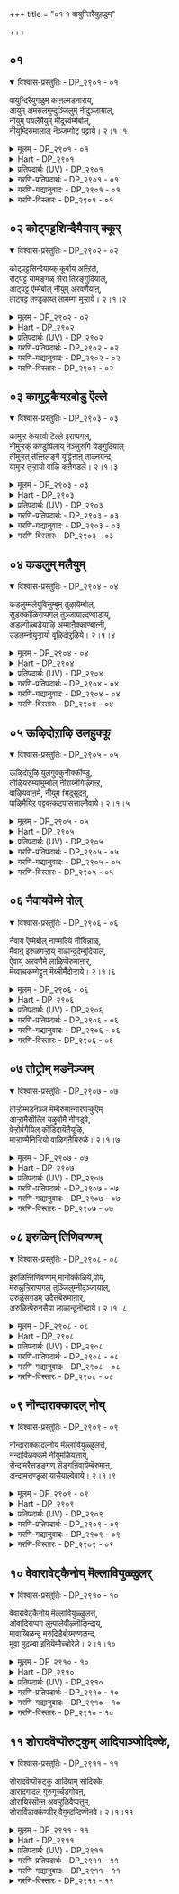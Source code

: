 +++
title = "०१ १ वायुन्तिरैयुहळुम्"

+++
## ०१

<details open><summary>विश्वास-प्रस्तुतिः - DP_२९०१ - ०१</summary>

वायुन्दिरैयुगळुम् काऩल्मडनाराय्,  
आयुम् अमरुलगुम्दुञ्जिलुम् नीदुञ्जायाल्,  
नोयुम् पयलैमैयुम् मीदूरवॆम्मेबोल्,  
नीयुम्दिरुमालाल् नॆञ्जम्गोट् पट्टाये। २।१।१
</details>

<details><summary>मूलम् - DP_२९०१ - ०१</summary>

वायुन्दिरैयुगळुम् काऩल्मडनाराय्,  
आयुम् अमरुलगुम्दुञ्जिलुम् नीदुञ्जायाल्,  
नोयुम् पयलैमैयुम् मीदूरवॆम्मेबोल्,  
नीयुम्दिरुमालाल् नॆञ्जम्गोट् पट्टाये। २।१।१
</details>

<details><summary>Hart - DP_२९०१</summary>

She says, “O beautiful nārai bird living on the sea-shore  
where abundant waves dash on the banks of the ocean,  
even if my mother and all the gods in the sky sleep you do not sleep:  
Does your heart suffer like me with love sickness  
and your body become pale?  
Does Thirumāl give this suffering to you as he does to me?”
</details>

<details><summary>प्रतिपदार्थः (UV) - DP_२९०१</summary>

**वायुम् तिरै** = मेऩ् मेलुम् अलैगळ्; **उगळुम्** = तावुमिडमाऩ; **काऩल्** = कडऱ्करै सोलैयिलुळ्ळ; **मड नाराय्!** = इळम् नारैये!; **आयुम् अमर् उलगुम्** = ऎऩ् तायुम् तेवलोकमुम्; **तुञ्जिलुम्** = उऱङ्गिऩालुम्; **नी तुञ्जायाल्** = नी उऱङ्गविल्लै; **नोयुम् पयलैमैयुम्** = मऩवरुत्तमुम् पसलै निऱमुम्; **मीदु ऊर** = शरीरमॆङ्गुम् परवुम्बडि; **ऎम्मेबोल्** = ऎऩ्ऩैप्पोल्; **नीयुम् तिरुमालाल्** = नीयुम् ऎम्बॆरुमाऩाले; **नॆञ्जम्** = नॆञ्जु; **कोट् पट्टाये** = पऱित्तुक् कॊळ्ळप् पट्टायो
</details>

<details><summary>गरणि-प्रतिपदार्थः - DP_२९०१ - ०१</summary>

वायुम् = ऎडॆबिडदॆ बरुत्तिरुव, तिरै, = अलॆगळन्नु, उहळुम् = हाय्दु \(हारि\) दाटुव, कानल् = काडिन \(तोपिन\), मडम् = यौवनद कॊक्करॆये, आयुम् = आगियू सह, अमर् = आशॆ तुम्बिरुव, उलहुम् = लोकवॆल्लवू, तुञ्जिलुम् = निद्रिसिदरू सह, नी = नीनु, तुञ्जाय् आल् = निद्रिसॆयाद्दरिन्द, नोयुम् = सङ्कटवन्नू, पयलै मैयुम् = हळदिय देहवन्नू, मीदूर = हॊत्तिरुव, ऎम्मे पोल् = नम्म हागॆ, नीयुम् = नीनू सह, तिरुमालाल् = लक्ष्मीनाथनिन्द, नॆञ्जम् = मनस्सन्नु, कोट्पट्टाये = सूरॆगॊळ्ळल्पट्टिरुवॆया? \(कॊळ्ळल्पट्टिरुवॆया?\)
</details>

<details><summary>गरणि-गद्यानुवादः - DP_२९०१ - ०१</summary>

ऎडॆबिडदॆ बरुत्तिरुव अलॆगळन्नु हाय्दु दाटुव काडिनयौवनद कॊक्करॆये आगियू सह, आशॆतुम्बिरुव लोकवॆल्लवू निद्रिसिदरू सह नीनु निद्रिसॆयाद्दरिन्द, सङ्कटवन्नू हळदिय \(कृशवाद\) देहवन्नू हॊत्तिरुव नम्म हागॆ नीनू सह लक्ष्मीनाथनिन्द निन्न मनस्सन्नु सूरॆगॊळ्ळल्पट्टिरुवॆया? लोकदल्लि कण्डुबरुव सामान्यविषयवॊन्दन्नु तॆगॆदुकॊण्डु, आळ्वाररु ई पाशुरदल्लि भगवद्विषयक्कॆ सम्बन्धिसिदन्तॆ, स्वारस्यवागि हॊन्दिसि हेळुत्तिद्दारॆ. 
</details>

<details><summary>गरणि-विस्तारः - DP_२९०१ - ०१</summary>

लोकदल्लि इतर ऎल्ला पक्षिगळ हागॆ कॊक्करॆ अल्ल. इतर पक्षिगळु हगलॆल्ला हाराडि, आहारवन्नु हुडुकि तिन्दु, चटुवटिकॆयिन्दिद्दु, सञ्जॆयागुत्तलू गूडु सेरि, रात्रियन्नु निद्दॆयल्लि कळॆयुत्तवॆयष्टॆ. कॊक्करॆगॆ हगलू रात्रियू ऒन्दे बगॆ. निद्दॆगॆट्टु मीनु हिडियुवुदरल्लिये अदु काल कळॆयुत्तदॆ. 

हागॆये, लोकदल्लि ऎल्ल जनरू सामान्यवागि प्रापञ्चिकरु. अवरिगॆ हगलु हॊट्टॆ हॊरॆयुवुदक्कॆ, रात्रि निद्दॆगॆ मीसलु. अवरु भगवच्चिन्तनॆय गॊडवॆयन्नु सामान्यवागि हच्चिकॊळ्ळुवुदे इल्ल. आदरॆ, कॆलवरु मात्रवे भगवच्चिन्तनॆयन्नु मुख्यमाडिकॊण्डु, मिक्क प्रापञ्चिक व्यवहारगळन्नु कडमॆमाडिकॊळ्ळूत्तारॆ. अवरिगॆ, ऎल्लरू निद्रिसुव समयवे बहळ ऒळ्ळॆय समय. आद्दरिन्द, नडुरात्रियल्लू अवरु निद्दॆगॆट्टु भगवच्चिन्तनॆयल्लिये कालकळॆयुत्तारॆ. ई बगॆय जनरन्नु आळ्वाररु ’विरहि’गॆ होलिसिद्दारॆ. विरहिगॆ तन्नप्रियतमनन्नु कूडिकॊण्डिरबेकॆन्दे आशॆ. अदक्कागि, अवळु, कृशिसि, निद्दॆगॆट्टु सङ्कटपडुत्ताळॆ. ई पाशुरदल्लि ’विरहि’यॆन्दरॆ आळ्वाररु. ’प्रियतम’नॆन्दरॆ लक्ष्मीपतियाद श्रीमन्नारायणने. 

आळ्वाररु हेळुत्तारॆ- कॊक्करॆये, नीनु ऎडॆबिडदॆ बरुत्तिरुव अलॆगळन्नु दाटुत्ता, मीनन्नु हिडियुत्ता, जीविसुव पक्षि. इतर पक्षिगळन्तॆ नीनू रात्रियल्लि निद्रिसबेडवे? नीनू निद्दॆगॆडॆवॆयेकॆ? नानु विरहि. नन्न मनस्सन्नु सर्वेश्वरनाद लक्ष्मीपतियु सूरॆगॊण्डिद्दानॆ. अवनॊडनॆ कूडिकॊळ्ळबेकॆम्ब हम्बलदिन्द, सङ्कटपडुत्तिद्देनॆ. ननगॆ निद्दॆ हत्तुवुदिल्ल. नन्नमैबण्ण होयितु. कृशवागिद्देनॆ, कण्डॆया, कॊक्करॆये, नीनू निद्रिसदॆ इरुवुदरिन्द, निन्न मनस्सन्नू आ लक्ष्मीनाथनु सूरॆगॊण्डनो हेगॆ? जोकॆ, नन्नन्तॆ नीनू बडवादीयॆ\! भगवन्तनन्नु कुरितु हुच्चे निनगू हत्तीतु\!
</details>

## ०२ कोट्पट्टशिन्दैयैयाय् क्कूर्

<details open><summary>विश्वास-प्रस्तुतिः - DP_२९०२ - ०२</summary>

कोट्पट्टसिन्दैयाय्क् कूर्वाय अऩ्ऱिले,  
सेट्पट्ट यामङ्गळ् सेरा तिरङ्गुदियाल्,  
आट्पट्ट ऎम्मेबोल् नीयुम् अरवणैयाऩ्,  
ताट्पट्ट तण्डुऴाय्त् तामम्गा मुऱ्ऱाये। २।१।२
</details>

<details><summary>मूलम् - DP_२९०२ - ०२</summary>

कोट्पट्टसिन्दैयाय्क् कूर्वाय अऩ्ऱिले,  
सेट्पट्ट यामङ्गळ् सेरा तिरङ्गुदियाल्,  
आट्पट्ट ऎम्मेबोल् नीयुम् अरवणैयाऩ्,  
ताट्पट्ट तण्डुऴाय्त् तामम्गा मुऱ्ऱाये। २।१।२
</details>

<details><summary>Hart - DP_२९०२</summary>

She says, “O sharp-beaked andril bird,  
do you plunge into deep thought like me?  
Do you not sleep many nights just like me?  
Did you fall in love with the one who rests on the snake bed?  
Do you also love the long cool thulasi garland  
that he wears on his chest and that touches his feet?”
</details>

<details><summary>प्रतिपदार्थः (UV) - DP_२९०२</summary>

**कोट् पट्ट** = अबगरिक्कप्पट्ट; **सिन्दैयैयाय्** = मऩदैयुडैय; **कूर्वाय्** = कूर्मैयाऩ अलगैयुडैय; **अऩ्ऱिले!** = अऩ्ऱिल् पऱवैये!; **सेण् पट्ट** = नीण्ड; **यामङ्गळ् सेरादु** = नळ्ळिरविलुम् पडुक्कैयिल् सेरादु; **इरङ्गुदियाल्** = वरुन्दुगिऩ्ऱाय् आदलाल्; **आळ् पट्ट** = अडिमैप्पट्ट; **ऎम्मेबोल् नीयुम्** = ऎऩ्ऩैप्पोलवे नीयुम्; **अरवु अणैयाऩ्** = आदिशेष सयऩत्तैयुडैय; **ताळ् पट्ट** = पॆरुमाऩिऩ् तिरुवडिगळिले इरुक्कुम्; **तण् तुऴाय्** = कुळिर्न्द तुळसि मालैयै; **तामम् कामुऱ्ऱाये** = विरुम्बिऩायो?
</details>

<details><summary>गरणि-प्रतिपदार्थः - DP_२९०२ - ०२</summary>

कोट्पट्ट = गोळुतगलिरुव, शिन्दैयै आय् = चिन्तनॆये आगिरुव, कूर् वाय् = दीनवागि कूगुत्तिरुव, अन्ऱिले = क्रौञ्चपक्षिये, चेट्पट्ट = दीर्घवागिरुव, यामङ्गळ् = जावगळन्नु, शेरादु = \(हासुगॆयन्नु\) सेरदॆये, इरङ्गुदि आल् = दुःखिसुत्तिरुवॆयाद्दरिन्द, आट्पट्ट = सेवॆ माडुत्तिरुव, ऎम्मेपोल् =नम्म हागॆये, नीयुम् = शेषशायिय, ताळ् पट्ट = तिरुवडिगळन्नु सेरिद \(सम्बन्धिसिद\), तण् तुऴाय् = तम्पाद तुलसिय, तामम् = हारवन्नु, कामम् उट्राये = आशिसिरुवॆया? 
</details>

<details><summary>गरणि-गद्यानुवादः - DP_२९०२ - ०२</summary>

गोळुतगलिरुव चिन्तनॆये आगिरुव दीनवागि कूगुत्तिरुव क्रौञ्चपक्षिये, दीर्घवाद यामगळन्नु हासुगॆ सेरदॆये दुःखिसुत्तिरुवॆयाद्दरिन्द, सेवॆयल्लि तॊडगिरुव नम्म हागॆये नीनू सह शेषशायिय तिरुवडिगळ सम्बन्धवन्नु पडॆदिरुव तम्पाद तुलसिय हारवन्नु आशिसिरुवॆया? 
</details>

<details><summary>गरणि-विस्तारः - DP_२९०२ - ०२</summary>

रात्रिय काल निद्दॆगागि ऎम्ब नियमवन्नु मनुष्यरन्तॆ पक्षिगळू पालिसबेडवे? रात्रियॆल्ल निद्दॆगॆट्टु कळॆयुवुदु दुःखिगळ मत्तु विरहिगळ \(अवरू दुःखिगळे\) पालिगॆ बन्दद्दु. 

हिन्दिन पाशुरदल्लि कॊक्करॆय निदर्शन बन्तु. अदु हॊट्टॆपाडिगागि, अदरल्लि अत्याशॆयिन्द तृप्तियिल्लदन्तॆ, हगलू रात्रि ऎन्नदन्तॆ, मीनु हिडियुवुदरल्लिये आसक्तिगॊण्डित्तु. आद्दरिन्द अदक्कॆ निद्दॆयिल्लदॆ होयितु. ई पाशुरदल्लादरो, क्रौञ्चपक्षिय निदर्शनवन्नु तॆगॆदुकॊळ्ळलागिदॆ. इदक्कॆ अगलिकॆ. तन्न प्रियतमनिन्द अगलिरलारदॆ, इदु रात्रियॆल्ल निद्दॆगॆट्टु अवनिगागि दुःखिसुत्ता, दीनस्वरदिन्द गोळिडुत्तिदॆ. हागॆये विरहियू सह. तन्न प्रियतमन अगलिकॆयिन्द हगलिगिन्तलू हॆच्चागि रात्रिकालगळल्लि अवळु हेळतीरदष्टु सङ्कटपडुत्तिरुवुदरिन्द, अवळिगॆ रात्रियॆल्लवू निद्दॆ हत्तुवुदिल्ल. इदॆल्ल प्रापञ्चिकस्थिति – व्यवहार. 

इन्नु, भगवन्तनन्ने तन्न ’नायक’नन्नागि माडिकॊण्डु, अवनॊडनॆ कूडिकॊळ्ळलिल्ल, इन्नॆष्टु काल ई अगलिकॆ, ऎन्दु परिपरियागि परितपिसुत्तिरुव ’नायकि’य भाववन्नु हॊत्तु अनुकरिसुव भक्तन विषयवन्नु तॆगॆदुकॊळ्ळोण. ई ’नायकि’यू सह विरहिये\! आदरॆ, अदु आध्यात्मिक रीतियल्लि\! अवळिगू रात्रिगळु निद्दॆ हत्तुवुदिल्ल. रात्रिय ऒन्दॊन्दु जाववू ऒन्दु युगदन्तॆ दीर्घवागि कण्डु बरुत्तदॆ. तन्न प्रियतमन सङ्ग तनगॆ हेगादरू, याव रीतियल्लादरू, लभिसिदरॆ, आग अवळ मनस्सिगॆ नॆम्मदि सिक्कुत्तदॆ. अदक्कागिये अवळ परिताप\! ई बगॆय विरहिगू प्रापञ्चिकविरहिगू ऎष्टु व्यत्यास\! 

आळ्वाररु हेळुत्तारॆ- क्रौञ्चपक्षिये, निन्न सङ्कटक्कॆ कारणवेनु? निन्न कूगु बहळ दीनवागिदॆ. निन्न दुःख निन्न मनस्सिगॆ अण्टिरुव हागॆ काणुत्तदॆयल्ल. इतर पक्षिगळ हागॆ रात्रियल्लि बेग हासुगॆयन्नु सेरदन्तॆ, निनगॆ रात्रिय ऒन्दॊन्दु जाववू बहळ दीर्घवागि तोरुत्तिदॆयल्लवे? आद्दरिन्दले हीगॆ गोळिडुत्तिरुवॆ\! निन्न दुःखक्कॆ कारणवेनु? नन्न हागॆ नीनू सह सर्वेश्वरनाद भगवन्त्नल्लि प्रेमिये? भगवन्तन तिरुवडिगळन्नु अलङ्करिसिरुव दिव्यवाद तुलसिय हारवन्नु पडॆदुकॊळ्ळबेकॆन्दु निनगू आशॆयागिदॆये?
</details>

## ०३ कामुट्रकैयऱवोडु ऎल्ले

<details open><summary>विश्वास-प्रस्तुतिः - DP_२९०३ - ०३</summary>

कामुऱ्ऱ कैयऱवो टॆल्ले इराप्पगल्,  
नीमुऱ्ऱक् कण्डुयिलाय् नॆञ्जुरुगि येङ्गुदियाल्  
तीमुऱ्ऱत् तॆऩ्ऩिलङ्गै यूट्टिऩाऩ् ताळ्नयन्द,  
यामुऱ्ऱ तुऱ्ऱायो वाऴि कऩैगडले। २।१।३
</details>

<details><summary>मूलम् - DP_२९०३ - ०३</summary>

कामुऱ्ऱ कैयऱवो टॆल्ले इराप्पगल्,  
नीमुऱ्ऱक् कण्डुयिलाय् नॆञ्जुरुगि येङ्गुदियाल्  
तीमुऱ्ऱत् तॆऩ्ऩिलङ्गै यूट्टिऩाऩ् ताळ्नयन्द,  
यामुऱ्ऱ तुऱ्ऱायो वाऴि कऩैगडले। २।१।३
</details>

<details><summary>Hart - DP_२९०३</summary>

She says, “O roaring ocean,  
you do not sleep all night and day,  
melting in your heart and pining with love for him:  
Do you have the pain that I have  
because I long to worship the feet of him  
who burned Lanka in the south?”
</details>

<details><summary>प्रतिपदार्थः (UV) - DP_२९०३</summary>

**ऎल्ले कऩै कडले** = ऒलिक्किऩ्ऱ कडले; **कामुऱ्ऱ** = नी विरुम्बिय पॊरुळ्; **कैयऱवोडु** = किडैक्काद कारणत्ताल्; **इराप्पगल्** = इरवुम् पगलुम्; **नी मुऱ्ऱक् कण् तुयिलाय्** = ऒरुबोदुम् नी तूङ्गविल्लै; **नॆञ्जु उरुगि** = अदोडु मऩम् उरुगि; **एङ्गुदियाल्** = एङ्गुगिऱाय्; **तॆऩ् इलङ्गै** = तॆऩ् इलङ्गै मुऴुवदैयुम्; **ती मुऱ्ऱ** = नॆरुप्पुक्कु; **ऊट्टिऩाऩ्** = इऱैयाक्किऩ पॆरुमाऩिऩ्; **ताळ् नयन्द** = तिरुवडिगळै विरुम्बिय; **याम् उऱ्ऱदु** = नाऩ् अडैन्द तुऩ्बत्तै; **उऱ्ऱायो?** = नीयुम् अडैन्दायो?; **वाऴि!** = नी मऩत्तुऩ्बम् नीङ्गि वाऴ्वायाग
</details>

<details><summary>गरणि-प्रतिपदार्थः - DP_२९०३ - ०३</summary>

कामुट्र = आशिसिद्दु, कैयऱवोडु = कैगूडद्दरिन्द \(अथवा, आशिसिदवस्तु कैसेरद दुःखदिन्द\), ऎल्ले = ऎले, कनैकडले = घर्जिसुव कडले, इराप्पहल् = रात्रि हगलू नी मुट्र = नीनु पूर्तियागि, कण् तुयिलाय् = निद्रिसलारॆ, नॆञ्जु उरुहि = मनस्सु करगि, एङ्गिदि आल् = सॊरगुवॆयाद्दरिन्द, तीमुट्र = बॆङ्कियन्नु पूर्तियागि, तॆन् इलङ्गै = \(दक्षिणद\) सुन्दरवाद लङ्कापुरियन्नु, ऊट्टिनान् = उणिसिदवन, ताळ् = तिरुवडिगळन्नु, नयन्द = आशिसिद, याम् = नावु, उट्रदु = पडॆदद्दन्नु, उट्रायो = पडॆदॆयो, वाऴि = निनगॆ मङ्गळवागलि. 
</details>

<details><summary>गरणि-गद्यानुवादः - DP_२९०३ - ०३</summary>

ऎले किरिचाडुव कडले, नीनुआशिसिद्दु कैगूडद्दरिन्दलो नीनु रात्रिहगलू पूर्तियागि निद्रिसदिरुवॆ? मनस्सु करगि, सॊरगिरुवॆ\! आद्दरिन्द, \(दक्षिणद\) सुन्दरवाद लङ्कापुरियन्नु पूर्तियागि बॆङ्किगॆ आहुतिमाडिदवन तिरुवडिगळन्नु आशिसिद नावु पडॆदद्दन्नु पडॆदॆयो? निनगॆ मङ्गळवागलि. 
</details>

<details><summary>गरणि-विस्तारः - DP_२९०३ - ०३</summary>

हिन्दिन ऎरडु पाशुरगळल्लि, ऎरडु पक्षिगळ निदर्शनवायितु. मॊदल पक्षिगॆ हॊट्टॆ हॊरॆयुवुदरल्लिये आशॆ. अदन्नु पूर्णगॊळिसिकॊळ्ळुवुदक्कागिये निद्दॆगॆट्टद्दु\! ऎरडनॆय पक्षिगॆ तन्न प्रियतमनिन्द अगलिकॆयागबारदॆन्दू, सदा अवनॊडनॆ कूडिकॊण्डिरबेकॆम्बुदे आशॆ. तन्न ई आशॆ ईडेरदिद्द कार्‍अणदिन्द अदर निद्दॆयिल्लद गोळाट\! ई पाशुरदल्लि कडलिन निदर्शन बन्दिदॆ. कडलु हगलु रात्रि ऎन्नदॆ, यावागलू अब्बरिसुत्तिरुत्तदॆ. एरिळितगळिन्द कूडिद अलॆगळिन्द तुम्बिरुत्तदॆ. कॆलवु वेळॆगळल्लि कडलु उक्किदरू सह, अदु दडवन्नु अतिक्रमिसि होगलारदॆ, तन्न आशॆयन्नु तीरिसिकॊळ्ळलारदॆ, सोतु, सॊरगि होगुत्तदॆ. 

हागॆये, भगवन्तन तिरुवडिगळन्नु पडॆदुकॊळ्ळबेकॆम्ब महदाशॆयन्नु हॊत्त भक्तनिगॆ, अवन आशॆ फलिसदॆ, अदक्कागि अवनॆष्टु यत्निसिदरू भगवन्तन तिरुवडिगळु लभ्यवागदॆ होगुवुदरिन्द, रात्रि हगलु ऎन्नदॆ निद्दॆगॆट्टु सॊरगि, कॊरगि, गोळिडुत्ता कालकळॆयुवनु.

आळ्वाररु हेळुत्तारॆ- ऎलॆ कडले, रात्रिहगलु ऎन्नदॆ नीनु अब्बरिसुत्तिरुवॆयल्ल. नीनू सह नम्म हागॆ दुःखिसुवुदे? सर्वेश्वरन तिरुवडिगळिगागि नावु निद्दॆगॆट्टु कॊरगुत्तिरुव हागॆये, निन्न मेलॆ हादुहोगि, लङ्कापुरियन्नु बॆङ्किगॆ पूर्तियागि आहुतिकॊट्ट श्रीरामन तिरुवडिगळन्नु नीनु आशिसिदॆया? अवु निनगॆ लभिसदॆ होद्दरिन्द, हीगॆ, निद्दॆगॆट्टु अब्बरिसुत्ता, नम्म हागॆ गोळिडुत्ता सॊरगि होदॆया? हेगॆ?
</details>

## ०४ कडलुम् मलैयुम्

<details open><summary>विश्वास-प्रस्तुतिः - DP_२९०४ - ०४</summary>

कडलुम्मलैयुंविसुम्बुम् तुऴायॆम्बोल्,  
सुडर्क्कॊळिराप्पगल् तुञ्जायाल्दण्वाडाय्,  
अडल्गॊळ्बडैयाऴि अम्माऩैक्काण्बाऩ्नी,  
उडलम्नोयुऱ्ऱायो वूऴिदोऱूऴिये। २।१।४
</details>

<details><summary>मूलम् - DP_२९०४ - ०४</summary>

कडलुम्मलैयुंविसुम्बुम् तुऴायॆम्बोल्,  
सुडर्क्कॊळिराप्पगल् तुञ्जायाल्दण्वाडाय्,  
अडल्गॊळ्बडैयाऴि अम्माऩैक्काण्बाऩ्नी,  
उडलम्नोयुऱ्ऱायो वूऴिदोऱूऴिये। २।१।४
</details>

<details><summary>Hart - DP_२९०४</summary>

She says, “O cool wind, you blow,  
touching the ocean, mountain and the sky  
and like me you never sleep during the bright day or night:  
Are you sick because you want to see him  
with a discus that conquers his enemies? Are you doing this eon after eon?”
</details>

<details><summary>प्रतिपदार्थः (UV) - DP_२९०४</summary>

**तण् वाडाय्!** = कुळिर्न्द वाडैक् काऱ्ऱे!; **कडलुम् मलैयुम्** = कडलैयुम् मलैयैयुम्; **विसुम्बुम्** = आगायत्तैयुम्; **सुडर् कॊळ्** = सन्दिर सुरियर्गळागिऱ इरु सुडर्गळैयुम्; **तुऴाय्** = तडविक्कॊण्डु ऎऩ्ऩैप्पोल; **इराप्पगल्** = इरविलुम् पगलिलुम्; **तुञ्जायाल्** = नीयुम् तूङ्गुवदिल्लै; **अडल् कॊळ्** = पगैवर्गळिऩ् मिडुक्कै अऴिक्कुम्; **पडै आऴि** = सक्करप्पडैयैयुडैय; **अम्माऩै** = पॆरुमाऩै; **काण्बाऩ् नी** = काणुदऱ्पॊरुट्टु नी; **ऊऴि तोऱु ऊऴिये** = कालमुळ्ळ वरैयिलुम्; **ऎम्बोल्** = ऎऩ्ऩैप्पोल्; **उडलम् नोय् उऱ्ऱायो** = उडलिल् नोय् कॊण्डायो?
</details>

<details><summary>गरणि-प्रतिपदार्थः - DP_२९०४ - ०४</summary>

कडलुम् = समुद्रवन्नू, मलैयुम् = बॆट्टवन्नू, विशुम्बुम् = गगनवन्नू, तुऴाय् = हुडुकुत्ता, ऎम् पोल् = नम्म हागॆ, शुडर् कॊळ् = बॆळकुगळ ज्योतिगळ\) हागॆ, इराप्पहल् = रात्रिहगलु, तुञ्जाय् आल् = निद्रिसॆ आद्दरिन्द, तण् वाडाय् = तङ्गाळिये, अडल् कॊळ् = बलिष्ठवाद, पडै = आयुधवाद, आऴि = चक्रायुधवन्नु धरिसिरुव, अम्मानै = स्वामियन्नु, काण्बान् = नोडुवुदक्कागि \(काणुवुदक्कागि\) नी = नीनु, उडलम् = आशॆयिन्द कॊरगुव, नोय् = सङ्कटवन्नु, उट्रायो = पडॆदॆयो? ऊऴिदोऱुम् = जीवमानपर्यन्तवू, ऊऴियो = क्रमतप्पदन्तॆये \(विधि ऎम्बन्तॆ\)? 
</details>

<details><summary>गरणि-गद्यानुवादः - DP_२९०४ - ०४</summary>

तङ्गाळिये, समुद्रवन्नू, बॆट्टवन्नू, गगनवन्नू, हुडुकुत्ता, नम्म हागॆ, ज्योतिगळ हागॆ रात्रि हगलू निद्रिसॆ आद्दरिन्द, शक्तिपूर्णवाद आयुधवाद चक्रायुधवन्नु धरिसिरुव स्वामियन्नु काणुवुदक्कागि, नीनु आशॆयिन्द कॊरगुव सङ्कटवन्नु जीवमानवॆल्लवू, विधि ऎम्बन्तॆ पडॆदॆयो? 
</details>

<details><summary>गरणि-विस्तारः - DP_२९०४ - ०४</summary>

यावॊन्दु कडॆयू निल्लदॆ, ऎडॆबिडदन्तॆ व्यापिसिकॊण्डु, स्थळदिन्द स्थळक्कॆ चलिसुत्तिरुवुदे गाळिय स्वभाव. नॆलनीरु, हळ्ळ-तिट्टु, काडुमेडि, बॆट्ट-बयलु, ऎन्नदॆ अदु ऎल्लॆल्लू सञ्चरिसुत्तले इरुत्तदॆ. अदक्कॆ निलुकडॆ ऎम्बुदे इल्ल. 

विरहिगॆ तङ्गाळि शत्रुविद्दन्तॆ. अदु मर्मभेदकवागि, विरहवन्नु हॆच्चिसुत्तदॆ. 

गाळिय अलॆदाटवन्नु गमनिसुव भक्तनिगॆ, गाळियल्लि ऒन्दु बगॆय मरुक-कनिकर. तन्न हागॆ, कण्णिगॆ काणद, अद्वितीय वस्तुवाद भगवन्तनन्नु आ गाळियू हुडुकुत्ता, सञ्चरिसुत्ता, व्यथॆपडुत्तिदॆयो ऎनिसुत्तदॆ. ई कारणदिन्द, भक्तनिगू गाळिगू इल्लि होलिकॆ तन्दिरुवुदु. 

आळ्वाररु हेळुत्तारॆ- तङ्गाळिये, नीनु कडलमेलू, बॆट्टद मेलू; आकाशदल्लियू व्यापिसि, अलॆदाडुत्तिरुवॆयल्ल, एकॆ? दिव्यज्योतिगळाद सूर्यचन्द्रर हागॆ, नीनु ऎडॆबिडदॆ, निन्तल्लि निल्लदॆ, चलिसुत्ता इरुवॆयल्ल. निन्न देहसौख्यवन्नू, निद्दॆयन्नू गमनिसदॆ, इतरर कण्णिगॆ काणिसदष्टु कृशवागि होगिरुवॆयल्ल\! नम्म हागॆये नीनू सह, अप्रतिमसामर्थ्यद चक्रायुधधारियाद नम्म स्वामियन्नु हुडुकुत्तिद्दीया? अदु फलिसदॆ इरुवुदक्कागि, निन्न जीवमानपर्यन्तवू इदे निन्न विधि ऎम्बन्तॆ कॊरगि सङ्कटपडुत्तिरुवॆया? 

इल्लि, ’कडलु’ ऎम्बुदक्कॆ ’सामान्यवाद कडलुगळु’ ऎन्दू, भगवन्तन शेषशायियागि योगनिद्दॆयल्लिरुनॆन्दु वर्णिसुव पाल्गडलु ऎन्दू आगुत्तदॆ. 

’बॆट्ट’ ऎम्बुदक्कॆ सामान्यवाद बॆट्टगळु ऎन्दू भूलोकद भक्तरन्नु उद्धरिसुवुदक्कागि भगवन्तने आशॆपट्टु बन्दु नॆलसिरुव तिरुमलै बॆट्टवॆन्दू आगुत्तदॆ. 

“विशुम्बु \(गगन\)” ऎम्बुदक्कॆ गाळि व्यापिसिरुव आकाश ऎन्दू, नित्यसूरिगळॊडनॆ भगवन्तनु नित्यवासमाडुव परमपद ऎन्दू आगुत्तदॆ. 

“ज्योति” ऎम्बुदक्कॆ हगलन्नु बॆळगिसुव ’सूर्य’ मत्तु रात्रियन्नु बॆळगिसुवुदक्कॆ ’चन्द्र’ ऎन्दागुत्तदॆ.
</details>

## ०५ ऊऴिदोऱाऴि उलहुक्कू

<details open><summary>विश्वास-प्रस्तुतिः - DP_२९०५ - ०५</summary>

ऊऴिदोऱूऴि युलगुक्कुनीर्क्कॊण्डु,  
तोऴियरुम्यामुम्बोल् नीराय्नॆगिऴ्गिऩ्ऱ,  
वाऴियवाऩमे, नीयुम fमदुसूदऩ्,  
पाऴिमैयिऱ् पट्टवऩ्कट्पासत्ताल्नैवाये। २।१।५
</details>

<details><summary>मूलम् - DP_२९०५ - ०५</summary>

ऊऴिदोऱूऴि युलगुक्कुनीर्क्कॊण्डु,  
तोऴियरुम्यामुम्बोल् नीराय्नॆगिऴ्गिऩ्ऱ,  
वाऴियवाऩमे, नीयुम fमदुसूदऩ्,  
पाऴिमैयिऱ् पट्टवऩ्कट्पासत्ताल्नैवाये। २।१।५
</details>

<details><summary>Hart - DP_२९०५</summary>

She says, “O clouds, may you prosper!  
You take the water from the ocean, rise up,  
become cold and pour rain:  
Will you do this until the end of the world?  
Do you suffer like me who fell in love with Madhusudana?”
</details>

<details><summary>प्रतिपदार्थः (UV) - DP_२९०५</summary>

**उलगुक्कु** = उलगुक्कॆल्लाम् आगुम्बडि; **नीर्गॊण्डु** = नीरै मुगन्दु कॊण्डु; **ऊऴिदोऱु ऊऴि** = कालमुळ्ळ अळवुम्; **नीराय्** = तण्णीर् मयमाय्; **नॆगिऴ्गिऩ्ऱ** = विऴुगिऩ्ऱ मेगमे; **वाऩमे!** = वाऩमे!; **नीयुम्** = नीयुम्; **तोऴियरुम्** = तोऴिमार्गळैयुम्; **यामुम् पोल्** = ऎङ्गळैयुम् पोल्; **मदुसूदऩ्** = मदुसूदऩऩ् ऎऩ्ऱ अरक्कऩैक् कॊऩ्ऱ; **पाऴिमैयिल्** = इऱैवऩिऩ् तोळ् वलिमैयिल्; **पट्टु** = अगप्पट्टु; **अवऩ् कण्** = अवऩिडम् एऱ्पट्ट; **पासत्ताल् नैवाये?** = पासत्ताल् वरुन्दुगिऩ्ऱायो?; **वाऴिय** = इन्दत् तुऩ्बम् नीङ्गि वाऴ्वायाग
</details>

<details><summary>गरणि-प्रतिपदार्थः - DP_२९०५ - ०५</summary>

ऊऴि दोऱु ऊऴि = ऎल्ला कालदल्लू \(ऎन्दरॆ, प्रळयदिन्द प्रळयदवरॆगू = ऒन्दॊन्दु वर्षदल्लू कालक्कॆ तक्कन्तॆ\), उलहुक्कु = लोकक्कॆ, नीर् कॊण्डु = नीरन्नु शेखरिसिकॊण्डु, शोऴि यरुम् यामुम् पोल् = \(नन्न\)गॆळतियरू, नानू \(माडुवॆ\) हागॆ, नीर् आय् = नीरागि रूपगॊण्डु, नॆहिऴ् हिन्ऱ = कॆळगॆ बीळुत्तिरुव वाऴिय = मङ्गळकरवाद, वानमे = मोडवे, नीयुम् = नीनू, मदुशूदन् = मधुसूदनन, पाऴिमैयिल् पट्टु = सामर्थ्यक्कॆ सिक्कि, अवन् =अवन, कण् पाशत्तल् = कण्णिन पाशदिन्द कट्टिबिद्दु \(कटाक्षक्कॆ सिक्किबिद्दु\), नैवायो = \(निन्नन्नु नीनु \) मरॆतुहोदॆया? 
</details>

<details><summary>गरणि-गद्यानुवादः - DP_२९०५ - ०५</summary>

प्रळयदिन्द प्रळयदवरॆगू ऎन्दरॆ ऒन्दॊन्दु वर्षदल्लू कालकालक्कॆ तक्कन्तॆ लोकक्कॆ नीरन्नु शेखरिसिकॊण्डु, नन्न गॆळतिय नानू \(माडुव\) हागॆ, नीरागि रूपगॊण्डु, कॆळक्कॆ बीळुत्तिरुव मङ्गळकरवाद मोडवे, नीनू सह मधुसूदनन सामर्थ्यक्कू अवन कटाक्ष वीक्षणक्कू सिक्किबिद्दु, \(नीनु निन्नन्ने\) मरॆतुहोदॆया? 
</details>

<details><summary>गरणि-विस्तारः - DP_२९०५ - ०५</summary>

ई पाशुरदल्लि मोडद निदर्शन. ऒन्दु प्रळयदिन्द मत्तॊन्दु प्रळयदवरॆगू, ई लोक इरुवष्टु कालवू, ऒन्दॊन्दु वर्षवू लोकक्कॆ मङ्गळवन्नुण्टु माडुवन्थाद्दु कार्मुगिलु. अदु लोकक्कॆ बेकागुवष्ट्टु नीरन्नू कडलुगळिन्दलू इतर ऎल्ला नीर्नॆलॆगळिन्दलू नीरन्नु तुम्बिट्टुकॊण्डु कार्मुगिलागुवुदु. गगनक्केरि, मॆल्लमॆल्लगॆ सञ्चरिसुत्ता, लोकद बेरॆबेरॆ स्थळगळल्लि तङ्गि, करगि नीरागि रूपगॊण्डु, नीरन्नु कॆळक्कॆ नॆलद मेलक्कॆ सुरिसिबिडुवुदु. प्रतिफलापेक्षॆयिल्लदॆ, हीगॆ समृद्धियागि नीरन्नु सुरिसुवुदु कार्मुगिलिन औदार्य. आद्दरिन्दले अदु मङ्गळकरवाद कार्मुगिलु. 

भगवन्तनदु कार्मुगिल देहकान्ति. अवन अप्रतिमऔदार्य, उपकारगळ ऒन्दंश मात्रवे कार्मुगिलु तोर्पडिसुवन्थाद्दु, इवुगळ जॊतॆगॆ भगवन्तन साटियिल्लद सामर्थ्य मत्तु कृपॆ\! भगवन्तन कटाक्षक्कॆ ऒळगादवरु तप्पदॆ उद्धारगॊळ्ळुत्तारॆ. 

आळ्वाररु कण्ड कार्मुगिलन्नु तम्म भक्तिय नॆलॆयॊडनॆ होलिसिकॊण्डु अदन्नु सम्बोधिसि हेळुत्तारॆ. 

आळ्वाररु हेळुत्तारॆ- कार्मुगिले, निन्न रूपदिन्दलू, बण्णदिन्दलू, औदार्यदिन्दलू, नीनु मङ्गळकरने दिट. लोकक्कॆ निन्न उपकारवन्तु हेळतीरदष्टु, लोक अदन्नु मरॆयलारदष्टु. ऎल्ला नीर्‍नॆलॆगळिन्दलू नीनु नीरन्नु हीरि, निन्नल्लि तुम्बिट्टुकॊळ्ळूवॆ, निन्न भारवन्नु सहिसिकॊण्डु, गगनक्केरि, \(गगनदल्लि\) मॆल्लमॆल्लगॆ सञ्चरिसुत्ता, भूमिय मेलॆ नीरु बेकॆम्ब कडॆगळल्लॆल्ला, करगि, हनिय रूपगॊण्डु, इळिदु, सुरिसि, भूमियन्नु तणिसुत्ती दिट. हीगॆ, नीनु हनिगळ रूपदल्लि नीरन्नु हरिसलु कारणवेनिरबहुदु? नानू नन्न गॆळतियरू मधुसूदननाद भगवन्तन सामर्थ्यक्कू, अवन कुडिगण्ण नोटक्कू सिक्किबिद्दिद्देवॆ. नम्मन्नुनावे मरॆतुकॊण्डिद्देवॆ. नावु, नम्म विचारवेनु ऎम्बुदे नमगीग तिळियदागिदॆ. नम्म देह, रूप, बण्ण – ऎल्लवू करगि नीरागि होगिवॆ. ऎन्दरॆ, नावु नावल्लवागिद्देवॆ. कार्मुगिले, नम्म हागॆ नीनू सह आ परमसमर्थनाद मधुसूदनन कटाक्षक्कॆ मारुहोदॆया? हीगागि, नीनु निन्न रूप बण्णगळन्नु कळॆदुकॊण्डु, नीरागि, सुरिदु बीळुत्तिरुवॆया? हेगॆ?
</details>

## ०६ नैवायवॆम्मे पोल्

<details open><summary>विश्वास-प्रस्तुतिः - DP_२९०६ - ०६</summary>

नैवाय ऎम्मेबोल् नाण्मदिये नीयिन्नाळ्,  
मैवाऩ् इरुळगऱ्ऱाय् माऴान्दुदेम्बुदियाल्,  
ऐवाय् अरवणैमे लाऴिप्पॆरुमाऩार्,  
मॆय्वाचकम्गेट्टुऩ् मॆय्न्नीर्मैदोऱ्ऱाये। २।१।६
</details>

<details><summary>मूलम् - DP_२९०६ - ०६</summary>

नैवाय ऎम्मेबोल् नाण्मदिये नीयिन्नाळ्,  
मैवाऩ् इरुळगऱ्ऱाय् माऴान्दुदेम्बुदियाल्,  
ऐवाय् अरवणैमे लाऴिप्पॆरुमाऩार्,  
मॆय्वाचकम्गेट्टुऩ् मॆय्न्नीर्मैदोऱ्ऱाये। २।१।६
</details>

<details><summary>Hart - DP_२९०६</summary>

She says, “O beautiful moon!  
Today, you do not remove the deep darkness:  
You aren’t bright and don’t give light:  
Do you suffer, your brightness lost, like me  
because you trusted the false words of the lord  
who carries a discus and rests on five-headed Adisesha?”
</details>

<details><summary>प्रतिपदार्थः (UV) - DP_२९०६</summary>

**नाळ् मदिये!** = पिऱैच् चन्दिरऩे!; **नैवाय** = नैन्दु पोवदैये इयऱ्कैयागवुडैय; **ऎम्मेबोल्** = ऎङ्गळैप्पोल; **नी इन् नाळ्** = नीयुम् इक्कालत्तिल्; **मै वाऩ्** = करिय आगायत्तिलुळ्ळ; **इरुळ् अगऱ्ऱाय्** = इरुळैप् पोक्कुवदिल्लै; **माऴान्दु** = ऒळियॆल्लाम् मऴुङ्गि; **तेम्बुदियाल्** = कुऱैबडुगिऩ्ऱाय् आदलाल्; **ऐ वाय्** = ऐन्दु मुगङ्गळैयुडैय; **अरवु अणैमेल्** = आदिशेषऩ् मीदुळ्ळ; **आऴिप् पॆरुमाऩार्** = सक्करबाणियाऩ ऎम्बॆरुमाऩदु; **मॆय् वाचकम्** = मॆय् पोऩ्ऱ पॊय् वार्त्तैयै; **केट्टु** = केट्टु; **उऩ् मॆय्न्नीर्मै** = उऩदु वडिविऩ् कुणमागिय ऒळियै; **तोऱ्ऱाये?** = इऴन्दाय् पोलुम्!
</details>

<details><summary>गरणि-प्रतिपदार्थः - DP_२९०६ - ०६</summary>

नैवु आय् = सङ्कटक्कॊळगाद, ऎम्मे पोल् = नम्म हागॆ, नाळ् मदिये = पूर्णचन्द्रने, नी = नीनु, इनाळ् = इदुवरॆगॆ, मैवान् = कप्पाद \(करिय\) आकाशद इरुळ् = रात्रियन्नु, अहट्राय् = तॊलगिसिदॆ, ऎन्दु माऴान्दु = भ्रमॆगॊण्डु, तेम्बुदि = क्षीणीसुत्तिरुवॆ, आल् = आद्दरिन्द, ऐवाय् = ऐदु हॆडॆगळ \(बायिगळुळ्ळ\), अरवु = सर्पद, अणै मेल् = हासुगॆय मेलॆ, \(इरुव\) आऴि = चक्रायुधधारियाद, पॆरुमानार् = भगवन्तन, मॆय् = सत्यवाद, वाचहम् केट्टु = मातन्नु केळि, उन् = निन्न, मॆय् = देहद, नीर् मै = प्रकाशवन्नु, तोट्राये = तोरिसुत्तिरुवॆयल्ल\! 
</details>

<details><summary>गरणि-गद्यानुवादः - DP_२९०६ - ०६</summary>

नम्म हागॆ, सङ्कटक्कॊळगाद पूर्णचन्द्रने, नीनु इदुवरॆगॆ करिय आकाशद इरुळन्नु तॊलगिसिदॆ ऎन्दु भ्रमॆगॊण्डु \(हॆम्मॆपट्टु\) क्षीणीसुत्तिरुवॆ. आद्दरिन्द, ऐदु हॆडॆगळ सर्पद हासुगॆय मेलॆ इरुव चक्रायुधधारियाद भगवन्तन सत्यवाद मातुगळन्नु केळि निन्न देहद प्रकाशवन्नु तोर्पडिसुत्तिरुवॆयल्लवे? 
</details>

<details><summary>गरणि-विस्तारः - DP_२९०६ - ०६</summary>

चन्द्रनिगॆ हदिनैदु दिनगळ वृद्धि, हदिनैदु दिनगळ क्षय. तन्न कलॆयन्नु ऒन्दॊन्दागि हॆच्चिसिकॊळ्ळुत्ता बन्दु, हुण्णीमॆयन्दु तन्न हदिनारु कलॆगळिन्द शोभिसुत्तानॆ. बळिक ऒन्दॊन्दे कलॆयन्नु कळॆदुकॊळ्ळुत्ता बन्दु, अमावास्यॆय दिन तन्न कलॆगळन्नॆल्ला कळॆदुकॊण्डु, अवनिल्लदागुत्तानॆ. 

ऐदु हॆडॆगळ सर्पवन्नु हासुगॆयागि माडिकॊण्डु अदर मेलॆ पवडिसि योगनिद्दॆयल्लिरुववनु सर्वेश्वरनाद भगवन्त. हीगिद्दरू सह, तन्न कैयल्लि चक्रायुधवन्नु अवनु हिडिदु सन्नद्धनागिये इरुत्तानॆ. इदक्कॆ कारण तन्न सत्य वाक्कू. तन्नन्नु आश्रयिसिदवरन्नु, ऎल्ल बगॆय सङ्कटगळिन्दलू पारु माडि, उद्धरिसुवनु ऎम्बुदे ई सत्यवाक्कु. 

इवॆरडु अंशगळन्नू जॊतॆगूडिसि, तम्म विषयवन्नू कूडिसि, आळ्वाररु हेळुव स्वारस्यवन्नु नोडबहुदु. 

आळ्वाररु हेळुत्तारॆ- इन्नु क्षीणीसुवॆनॆम्ब सङ्कटक्कॊळगागिरुव चन्द्रने, नम्म हागॆ निनगॆ सङ्कटवल्लवे? इदुवरॆगॆ, रात्रिय गगनवन्नॆल्ला निन्न दिव्य प्रकाशदिन्द बॆळगिसुवॆनॆन्दु नीनु अहङ्कारगॊण्डिद्दिरबेकु. ईग नोडिदॆया निन्न आ मॆरॆतॆक्कॆ तक्क शक्षॆ\! नीनु अनुभविसलिरुव ई क्षय – कलाहीनतॆ\! नावू हागॆये कण्डॆया? नन्न रूप बण्णगळिन्द नावु भगवन्तनन्नुआकर्शिसिबिडुत्तेवॆन्दु बहळ हॆम्मॆगॊण्डिद्दॆवु. ई नम्म अहङ्कारक्कॆ तक्क प्रायश्चित्तवायितु. नम्म रूपवन्नु बण्णवन्नू कळॆदुकॊण्डु, कृशिसि होगिद्देवॆ. सर्वेश्वरन सत्यवाक्कन्नु नम्बिकॊण्डिरुवुदरिन्दले नीनु इष्टु मात्र निन्न प्रकाशवन्नु तोर्पडिसुत्तिरुव हागॆये, नावू कॊरगुव नम्म प्राणगळन्नु बिगिहिडिदिट्टुकॊण्डिद्देवॆ.
</details>

## ०७ तोट्रोम् मडनॆञ्जम्

<details open><summary>विश्वास-प्रस्तुतिः - DP_२९०७ - ०७</summary>

तोऱ्ऱोम्मडनॆञ्ज मॆम्बॆरुमाऩ्नारणऱ्कुऎम्  
आऱ्ऱामैसॊल्लि यऴुवोमै नीनडुवे,  
वेऱ्ऱोर्वगैयिल् कॊडिदायॆऩैयूऴि,  
माऱ्ऱाण्मैनिऱ्ऱियो वाऴिगऩैयिरुळे। २।१।७
</details>

<details><summary>मूलम् - DP_२९०७ - ०७</summary>

तोऱ्ऱोम्मडनॆञ्ज मॆम्बॆरुमाऩ्नारणऱ्कुऎम्  
आऱ्ऱामैसॊल्लि यऴुवोमै नीनडुवे,  
वेऱ्ऱोर्वगैयिल् कॊडिदायॆऩैयूऴि,  
माऱ्ऱाण्मैनिऱ्ऱियो वाऴिगऩैयिरुळे। २।१।७
</details>

<details><summary>Hart - DP_२९०७</summary>

She says, “We have lost our hearts in love for our Nāraṇan:  
We worry because we are weak and cry:  
O deep darkness! May you prosper:  
You make us suffer by making the world dark:  
Are you going to do this until the end of the world?  
Won't you change and be good to us?”
</details>

<details><summary>प्रतिपदार्थः (UV) - DP_२९०७</summary>

**कऩै इरुळे!** = कऩत्तिरुक्किऩ्ऱ इरुळे!; **ऎम् पॆरुमाऩ्** = ऎमक्कु स्वामियाऩ; **नारणऱ्कु** = नारायणऩुक्कु; **मड नॆञ्जम्** = ऎङ्गळ् मड नॆञत्तै; **तोऱ्ऱोम्** = इऴन्दोम्; **ऎम् आऱ्ऱामै** = ऎङ्गळ् आऱ्ऱामैयै वाय्विट्टु; **सॊल्लि अऴुवोमै** = सॊल्लि अऴुगिऩ्ऱ ऎङ्गळै; **नी नडुवे** = नी नडुविल् नुऴैन्दु; **वेऱ्ऱोर्** = पगैवर्गळ् नलिगिऱ; **वगैयिल्** = वगैयैक् काट्टिलुम्; **कॊडिदाय्** = कॊडुमैयाग वरुत्तुगिऩ्ऱाय्; **ऎऩै ऊऴि** = कालमुळ्ळवळवुम्; **माऱ्ऱाण्मै** = इक्कॊडुम् तऩ्मैयिलेये; **निऱ्ऱियो** = निऱ्पायो; **वाऴि!** = इन्निलैमै नीङ्गि वाऴ्वायाग
</details>

<details><summary>गरणि-प्रतिपदार्थः - DP_२९०७ - ०७</summary>

तोट्रोम् = स्तुतिसुत्तेवॆ, मडम् = अरियद \(विवेकविल्लद\), नॆञ्जम् = मनस्सन्नु, ऎम्बॆरुमान् = स्वामियाद, नारणऱ् कु = श्रीमन्नारायणनिगॆ, ऎम् = नम्म, आट्र्‍आमैशॊल्लि = सङ्कटवन्नु हेळि, अऴुवोमै = गोळिडुत्तिरुव नम्म, नडुवेनी = \(इब्बर\) नडुवॆ नीनु, वेट्रोर् वहैयिल् = शत्रुगळ रीतियल्लि, कॊडिदाय् =कॆट्टद्दागि \(क्रूरियागि\) ऎन्नै = पूर्तियागि, ऊऴि = कालवन्नॆल्ला, माट्राण्मै, = हगॆतनवन्नु साधिसुत्ता, निट्रियो = निल्लुवॆयो? वाऴि = मङ्गळवागलि, कनै इरुळे = दट्टवाद रात्रिये. 
</details>

<details><summary>गरणि-गद्यानुवादः - DP_२९०७ - ०७</summary>

कग्गत्तलॆये, अरियद \(विवेकविल्लद\) मनस्सन्नु, स्वामियाद श्रीमन्नारायणनिगॆ नम्म सङ्कटवन्नु तिळिसॆन्दु गोळिडुत्तिरुव नम्मिब्बर नडुवॆ नीनु शत्रुविन रीतियल्लि कॆट्टद्दागि \(क्रूरियागि\) कालवन्नॆल्ला पूर्तियागि हगॆतनवन्नु साधिसुत्ता निल्लुवॆयो? निनगॆ मङ्गळवागलि. 
</details>

<details><summary>गरणि-विस्तारः - DP_२९०७ - ०७</summary>

हिन्दिन पाशुरगळल्लि आरिसिकॊण्डिद्द निदर्शनगळु विरहिगॆ सरिसमनाद रीतियल्लि सङ्कटक्कॊळगादवु. विरहियन्तॆ अवू निद्दॆकॆट्टवु. ई पाशुरदल्लि आरिसिरुव निदर्शन ऒन्दु बगॆय आतङ्कवे इद्दन्तॆ. रात्रियागि वातावरणवु प्रशान्तवागिद्दरू, निश्शब्दतॆयू कग्गत्तलॆयू ऎल्लॆल्लू ताण्डवाडुत्तिद्दरू, अदे विरहियन्नु ऒन्दु बगॆयल्लि उद्विग्नगॊळिसतक्कद्दागिदॆ. मनस्सन्नु नॆम्मदिगॊळिसुव प्रयत्नदल्लि, अदन्नु आ बळिक तन्न प्रियतमन कडॆगॆ हरियगॊडुव प्रयत्नदल्लि, अदन्नु आ बळिक तन्न प्रियतमन कडॆगॆ हरियगॊडुव प्रयत्नदल्लि अड्डियागिरुव शत्रुविनन्तॆ आ कत्तल रात्रियन्नु इल्लि भाविसिकॊळ्ळलागिदॆ. 

बहुमट्टिगॆ ऎल्ल जीविगळु निद्दॆयल्लि तॊडगिरुवाग, ऎल्लॆल्लू नीरवतॆ तुम्बिरुवाग, कग्गत्तलॆ कविदिरुवाग, साधकनाद भक्तनु जाग्रतनागि, तन्न मनस्सन्नु नॆम्मदिगॊळिसि, बेराव योचनॆयू इल्लदन्तॆ माडि, भगवन्तनल्लि एकाग्रगॊळिसुवुदक्कॆ अद्वितीयवाद कालवे कत्तलरात्रि. 

आळ्वाररु हेळुत्तारॆ- कत्तलॆय रात्रिये, नानु कडु दुःखि. नन्न मनस्सादरो एनू अरियद्दु. विवेकविल्लद्दु. अदन्नु तिद्दि, हदगॊळिसि, नन्न प्रियतमनाद श्रीमन्नारायणनल्लिगॆ कळुहिसबेकॆम्बुदे नन्न प्रयत्न. अदक्कॆ अड्डिआतङ्कगळिरबारदु. आगले मनस्सु एकाग्रतॆयन्नु पडॆयबल्लदु. ई कारणदिन्दले नानु कग्गत्तलॆयन्नू नडुरात्रियन्नू आरिसिकॊण्डिद्देनॆ. नन्न मनस्सु नन्न स्वामियाद श्रीमन्नारायणनिगॆ नन्न सङ्कटवन्नु अरिकॆमाडबेकु. ई नन्न प्रयत्नदल्लि ननगूनन्न मनस्सिगू नडुवॆ नीनु अड्डियागबारदु कण्डॆया? नन्नन्नागलि, नन्न मनस्सन्नागलि नीनु कॆडिसबारदु. बेरॆ कडॆगॆ, बेरॆ योचनॆगॆ सॆळॆदुबिडबारदु. हागॆ माडुवुदु नम्म शत्रुविन कॆलस. कत्तलरात्रिये, नीनु नन्नगॆ कॆडकुमाडबेड. क्रूरियागबेड. ई प्रशान्तवाद अत्युत्तमकालदल्लि, शत्रुवु तन्न हगॆतनवन्नु साधिसिकॊळ्ळुवन्तॆ, नीनु नमगॆ नम्म प्रयत्नदल्लि अड्डियागि निल्लबेड. नम्म कॆलसदल्लि ई सण्ण उपकारमाडुवॆयादरॆ, नमगॆ ऒळ्ळॆयदागुवुदु. निनगू मङ्गळवागुवुदु.
</details>

## ०८ इरुळिन् तिणिवण्णम्

<details open><summary>विश्वास-प्रस्तुतिः - DP_२९०८ - ०८</summary>

इरुळिऩ्तिणिवण्णम् मानीर्क्कऴिये,पोय्,  
मरुळुऱ्ऱिराप्पगल् तुञ्जिलुम्नीदुञ्जायाल्,  
उरुळुंसगडम् उदैत्तबॆरुमाऩार्,  
अरुळिऩ्पॆरुनसैया लाऴान्दुनॊन्दाये। २।१।८
</details>

<details><summary>मूलम् - DP_२९०८ - ०८</summary>

इरुळिऩ्तिणिवण्णम् मानीर्क्कऴिये,पोय्,  
मरुळुऱ्ऱिराप्पगल् तुञ्जिलुम्नीदुञ्जायाल्,  
उरुळुंसगडम् उदैत्तबॆरुमाऩार्,  
अरुळिऩ्पॆरुनसैया लाऴान्दुनॊन्दाये। २।१।८
</details>

<details><summary>Hart - DP_२९०८</summary>

She says, “O salt backwater  
as dark as the deepest darkness,  
even when everyone rests at night, you do not:  
Do you suffer like me  
because you hope the heroic one  
who kicked Sakaṭāsuran when he came as a cart  
will give his grace to you?”
</details>

<details><summary>प्रतिपदार्थः (UV) - DP_२९०८</summary>

**इरुळिऩ् तिणि** = इरुट्टिऩुडैय सॆऱिन्द; **वण्णम्** = निऱत्तैयुडैय; **मा नीर्क् कऴिये!** = पॆरिय नीरुळ्ळ उप्पु कलन्द एरिगळे!; **पोय् मरुळुऱ्ऱु** = मिगवुम् अऱिवु कॆट्टु; **इराप्पगल्** = इरवुम् पगलुम्; **तुञ्जिलुम्** = मुडिन्दालुम्; **नी तुञ्जायाल्** = नी ओय्वदिल्लै उऱङ्गुवदिल्लै; **उरुळुम् सगडम्** = उरुण्डु वरुम् सगडमाग वन्द असुरऩै; **उदैत्त पॆरुमाऩार्** = उदैत्तु ऒऴित्त पॆरुमाऩ्; **अरुळिऩ् पॆरु** = अरुळ् पुरिवाऩ् ऎऩ्ऩुम् पॆरुम्; **नसैयाल्** = पेरासैयाल्; **आऴान्दु नॊन्दाये** = ईडुबट्टु वरुन्दिऩायो?
</details>

<details><summary>गरणि-प्रतिपदार्थः - DP_२९०८ - ०८</summary>

इरुळिन् = कत्तलॆय \(रात्रिय\), तिणि = दट्टवाद, वण्णम् = कप्पुबण्णद, मा = बलुदॊड्ड, नीर् कऴिये = नीर्नॆलॆये, पोय् = बहळ, मरुळ् उट्रु = उन्मतॆयन्नु पडॆदु, इराप्पहल् = रात्रिहगळू, तुञ्जलुम् = कळॆदुहोदरू \(नशिसिदरू\), नी तुञ्जाय् = नीनु कुग्गुवुदिल्ल. आल् = आद्दरिन्द, उरुळुम् = उरुळव, शहडम् = बण्डियन्नु \(शकटवन्नु\), उदैत्त = ऒदॆद, पॆरुमानार् = स्वामिय, अरुळिन् = कृपॆय, पॆरु नशैयाल् = अगाधवाद प्रेमदिन्द, आऴान्दु = गाढवागि \(बहळ आळवागि\), नॊन्दाये = नॊन्दिरुवॆयल्लवे? 
</details>

<details><summary>गरणि-गद्यानुवादः - DP_२९०८ - ०८</summary>

रात्रिय कग्गत्तलल्लि ऎल्लि नॆल, ऎल्लि नीरु ऎन्दु तिळियलारद समयदल्लि, आळवू विस्तारवू आगिरुव नीर्नॆलॆयन्नु \(नीरिन दॊड्ड गुण्डियन्नु\) कण्ड आळ्वाररु भ्रमॆगॊण्डु हेळुत्तिद्दारॆ. 
</details>

<details><summary>गरणि-विस्तारः - DP_२९०८ - ०८</summary>

आळ्वाररु हेळुत्तारॆ- दॊड्ड नीर्नॆलॆये, निनगू रात्रिय कग्गत्तलु मुसुकिदॆयल्ल\! हुच्चुहिडिदन्तॆ, भिन्नभिन्नवागि कण्डु बन्द विचित्रवाद रात्रियू हगलू, अवुगळ गुरुते इल्लदन्तॆ, नशिसिहोदवु. नीनु मात्र कुग्गदॆ हागॆये इरुवॆयल्ल\! निन्न नीरिन प्रमाणदल्लि स्वल्पवू इळिमुखवागिल्लवल्ल\! इदक्कॆ कारणवेनिरबहुदु? श्रीकृष्णावतारियाद भगवन्तनु बण्डिय रूपदल्लि उरुळुत्ता अवनन्नु कॊल्ललु बन्द शकटासुरनन्नु कालिनिन्द ऒदॆदुकृपॆमाडिद हागॆये निन्नन्नू अनुग्रहिसिदने? शकटासुरनादरो आ पुट्ट कालिन ऒदॆतदिन्दले नुच्चुनुरियाद, नीनू हागॆये आळवाद गुण्डियागि नॊन्दिरुवॆया? 

भगवन्तन तिरुवडिगळ सम्पर्कवुण्टागुवुदे भगवत्कृपॆ. अदु हेगॆ नडॆदरू \(उण्टादरू\) ऒळ्ळॆयदे. कोपदिन्दलो, वात्सल्यदिन्दलो उण्टाद अदरिन्द आ दिव्यतिरुवडिगळ सेवॆ लभिसिदन्तॆये\!
</details>

## ०९ नॊन्दाराक्कादल् नोय्

<details open><summary>विश्वास-प्रस्तुतिः - DP_२९०९ - ०९</summary>

नॊन्दाराक्कादल्नोय् मॆल्लावियुळ्ळुलर्त्त,  
नन्दाविळक्कमे नीयुमळियत्ताय्,  
सॆन्दामरैत्तडङ्गण् सॆङ्गऩिवायॆम्बॆरुमाऩ्,  
अन्दामत्तण्डुऴा यासैयाल्वेवाये। २।१।९
</details>

<details><summary>मूलम् - DP_२९०९ - ०९</summary>

नॊन्दाराक्कादल्नोय् मॆल्लावियुळ्ळुलर्त्त,  
नन्दाविळक्कमे नीयुमळियत्ताय्,  
सॆन्दामरैत्तडङ्गण् सॆङ्गऩिवायॆम्बॆरुमाऩ्,  
अन्दामत्तण्डुऴा यासैयाल्वेवाये। २।१।९
</details>

<details><summary>Hart - DP_२९०९</summary>

She says, “O light that does not diminish,  
do you suffer because love sickness afflicts you  
and hurts your soft soul? You are pitiful!  
Are you burning because of the desire  
that you have for your beloved one  
who wears cool thulasi garlands?  
His red mouth is as sweet as a fruit  
and his large lotus eyes are beautiful:”
</details>

<details><summary>प्रतिपदार्थः (UV) - DP_२९०९</summary>

**नन्दा विळक्कमे!** = अऴिविल्लाद विळक्के!; **अळियत्ताय्!** = इरङ्गत्तगुदियुडैय; **नीयुम् नॊन्दु** = नीयुम् नोवुबट्टु; **आराक् कादल् नोय्** = माळाद कादलागिऱ नोयाऩदु; **मॆल् आवि** = मॆल्लिय पिराणऩैयुम्; **उळ् उलर्त्त** = उळ्ळे उलर्त्त; **सॆन्दामरै** = सिवन्द तामरै मलर् पोऩ्ऱ; **तडङ् गण्** = पॆरिय कण्गळैयुम्; **सॆङ्गऩि वाय्** = सिवन्द कऩि पोऩ्ऱ वायैयुमुडैय; **ऎम् पॆरुमाऩ्** = ऎम्बॆरुमाऩिऩ्; **अम् तामम् तण्** = अऴगिय कुळिर्न्द; **तुऴाय्** = तुळसि मालैयिऩ् मीदुळ्ळ; **आसैयाल्** = आसैयिऩाल्; **वेवाये?** = वेगिऩ्ऱायो?
</details>

<details><summary>गरणि-प्रतिपदार्थः - DP_२९०९ - ०९</summary>

नॊन्दु = सङ्कटपट्टरू सह, आरा = पूर्णवागद, कादल् नोय् = आशॆय \(प्रेमद\) नोवु, मॆल् आवि = मृदुवाद \(कोमलवाद\) प्राणवन्नू \(उसिरन्नू\), नन्दा = नन्ददे \(आरदॆये\) इरुव, विळक्कमे = दीपवे, नीयुम् = नीनू सह, अळियत्ताय् = अळियतक्कद्दागि, शॆम् तामरै = कॆन्दावरॆयन्तॆ, तड = विशालवाद, कण् = कण्णुगळन्नू, शॆम् कनि वाय् = कॆम्पाद हण्णिनन्तॆ तुटियु उळ्ळ, ऎम्बॆरुमान् = स्वामिय, अम् = सॊबगिन, ताम = हारवाद, तण् = तम्पाद, तुऴाय् = तुलसिय, आशैयाल् = आशॆयिन्द, वेवाये = बॆन्दुहोगुत्तिरुवॆया? 
</details>

<details><summary>गरणि-गद्यानुवादः - DP_२९०९ - ०९</summary>

सङ्कटपट्टरू सह पूर्णवागद \(तृप्तियागद\) आशॆय \(प्रेमद\) नोवु मृदुवाद प्राणवन्नू\(कोमलवाद उसिरन्नू\) ऒळगडॆये ऒणगिसिद नन्ददे इरुव दीपवे, नीनू सह अळियतक्कद्दागि, कॆन्दावरॆयन्तॆ विशालवाद कण्णुगळन्नू कॆम्पाद हण्णिनन्तॆ तुटियन्नू उळ्ळ स्वामिय सॊबगिन हारवाद तम्पाद तुलसिय आशॆयिन्द बॆन्दुहोगुत्तिरुवॆया? 
</details>

<details><summary>गरणि-विस्तारः - DP_२९०९ - ०९</summary>

रोगद सङ्कटक्कू प्रेमद सङ्कटक्कू बहळ व्यत्यास. रोगद सङ्कटवन्नु निवारिसलु साध्य. हागॆ अदु पूर्णगॊळ्ळुवुदु. प्रेम अथवा आशॆयिन्द उण्टागुव सङ्कटक्कॆ तृप्तियॆम्बुदे इल्ल. विरहियादवनु ऎष्टु सङ्कटपट्टरू अदु कडॆगाणुवुदे इल्ल. रोगद सङ्कटवन्ननुभविसुत्ता देह कृशिसि होदरू सह, रोगनिवारणॆयाद कूडले तक्क आरैकॆयिन्द मत्तॆ सरिहोगुवुदु. प्रेमद सङ्कट, देहवन्नु मात्रवे अल्लदॆ, मनस्सन्नू, कोमलवाद प्राणवन्नू ऒळगडॆये हिण्डिहिण्डि ऒणगिसिबिडुवुदु. मनद महदाशॆ तीरिदागले अदु सरिहोगुवुदु. 

रात्रिहगलु ऎन्नदॆ, ऎडॆबिडदॆ बॆळगुत्त नन्ददॆ इरुव दीपवे ’नन्दादीप’. ई पाशुरदल्लि इदु निदर्शनवागिदॆ. बत्ति, ऎण्णॆ मत्तुअवक्कॆ आधारवागिरुव पात्रॆ – इवु परस्पर हॊन्दिकॊण्डु, दीप बॆळगुवुदु. ऎण्णॆयिल्लदाग बत्ति बॆळगदु. बत्ति चीकलागिद्दागलू, समृद्धियागि ऎण्णॆयिद्दरू सह, दीप चॆन्नागि बॆळगुवुदिल्ल. बत्तिय कॊनॆ करुडुकट्टि, ऎण्णॆ कडमॆयादरन्तु, आग दीप सङ्कटपट्टुकॊण्डु प्रयासदिन्द उरियुत्तिरुवन्तॆ कण्डु बरुत्तदॆ. दीपद ई परिस्थितियन्नु प्रेमदिन्द नॊन्दु, कृशिसि, बॆन्दु होगुत्तिरुव मनस्सिगॆ इल्लि होलिसलागिदॆ. 

आळ्वाररु हेळुत्तारॆ- मङ्कागि उरियुत्तिरुव नन्दादीपवे, निनगू सङ्कटवे? ऎष्टॆष्टु सङ्कटपट्टरू सह तीरदन्थ पूर्णगॊळ्ळदन्थ आशॆगॆ नीनु पक्कादॆया? अदु मृदुवाद कोमलवाद प्राणवन्नु ऒळगडॆये हिण्डिहिन्दि ऒणगिसि बिडुत्तदॆ. कॆन्दावरॆयन्तॆ विशालवाद कण्णुगळुळ्ळ, तॊण्डॆय हण्णिनन्तॆ तुटिगळन्नुळ्ळ भगवन्तन तिरुअडिगळन्नु आश्रयिसि, अवुगळ मेलॆ अलङ्कृतवागिरुव तम्पाद तुलसिय हारवन्नु पडॆदुकॊळ्ळबेकॆम्बुदु नन्न महदासॆह्. आ आशॆयिन्द नन्न प्राणवे बॆन्दुहोगुत्तिदॆ. नन्दादीपवे, निनगू अदे आशॆये? आ दिव्यतिरुवडिगळ सेवॆयन्नु पडॆदुकॊळ्ळुवुदक्कागि नीनू आशिसि, बॆन्दुहोगुत्तिरुवॆया?
</details>

## १० वेवारावेट्कैनोय् मॆल्लावियुळ्ळुलर्

<details open><summary>विश्वास-प्रस्तुतिः - DP_२९१० - १०</summary>

वेवारावेट्कैनोय् मॆल्लावियुळ्ळुलर्त्त,  
ओवादिराप्पग लुऩ्पालेवीऴ्त्तॊऴिन्दाय्,  
मावाय्बिळन्दु मरुदिडैबोय्मण्णळन्द,  
मूवा मुदल्वा इऩियॆम्मैच्चोरेले। २।१।१०
</details>

<details><summary>मूलम् - DP_२९१० - १०</summary>

वेवारावेट्कैनोय् मॆल्लावियुळ्ळुलर्त्त,  
ओवादिराप्पग लुऩ्पालेवीऴ्त्तॊऴिन्दाय्,  
मावाय्बिळन्दु मरुदिडैबोय्मण्णळन्द,  
मूवा मुदल्वा इऩियॆम्मैच्चोरेले। २।१।१०
</details>

<details><summary>Hart - DP_२९१०</summary>

She says, “You, the everlasting ancient lord,  
split open the mouth of the Asuran Kesi when he came as a horse,  
destroyed the Asurans who came as marudam trees  
and measured the world and the sky at the sacrifice of Mahābali:  
You made me fall in love with you  
and now I suffer night and day unceasingly  
and my body and my life are withering away:  
Do not make me suffer any more from my love:”
</details>

<details><summary>प्रतिपदार्थः (UV) - DP_२९१०</summary>

**मा वाय्** = केसि ऎऩ्ऩुम् असुरऩिऩ् वायै; **पिळन्दु** = पिळन्दवऩुम्; **मरुदिडै पोय्** = मरुद मरङ्गळिऩ् नडुवे तवऴ्न्दवऩुम्; **मण्** = तिरुविक्किरमऩाय् पूमियै; **अळन्द** = अळन्दवऩुमाऩ; **मूवा मुदल्वा!** = सोम्बल् इल्लाद मुदल्वऩे!; **वेवु आरा** = सिल नाळ् वरुत्तमुऱ्ऱुम् अडङ्गाद; **वेट्कै नोय्** = आसै नोयाऩदु; **मॆल् आवि** = मॆऩ्मैयाऩ आत्मावै; **उळ् उलर्त्त** = उळ्ळे उलर्त्त; **ओवादु इराप्पगल्** = इरवुम् पगलुम् इडैविडामल्; **उऩ्बाले वीऴ्त्तु** = उऩ्ऩिडत्तिलेये ईडुबडुत्ति; **ऒऴिन्दाय्** = ऎऩ्ऩै उदासीऩप्पडुत्तिऩाय्; **इऩि ऎम्मै** = इऩिमेलावदु नाऩ् वरुन्दुम्बडि पण्णामल्; **सोरेले** = ऎऩ्ऩै कैविडामल् इरुक्क वेण्डुगिऱेऩ्
</details>

<details><summary>गरणि-प्रतिपदार्थः - DP_२९१० - १०</summary>

वेवु = बेगॆयु, आरा = पूर्णगॊळ्ळदन्थ, वेट्कै नोय् = आशॆय सङ्कटवु, मॆल् = सूक्ष्मवाद, आवि = आत्मवन्नु, उळ् = ऒळगडॆये, उलर् त्तु = ऒणगिसिबिट्टु, ओ वादु = ऎडॆबिडदॆ, इराप्पहल् = रात्रिहगलू, उन् पाले = निन्नल्लिये, वीऴ् त्तु = ईडुपडिसि, ऒऴिन्दाय् = अलक्षिसिदॆ, मावाय् पिळन्दु = कुदुरॆय बायन्नु सीळिदवने, मरुदु इडै पोय् = ९जोडि\) मत्तीमरगळ नडुवॆ होदवने, मण् अळन्द = भूमि \(नॆलवन्नु\)यन्नु अळॆदुकॊण्डवने, मूवा = मुप्पे इल्लदवने, मुदल् वा = आदिकारणने, इनि = इन्नु, ऎम्मै = नम्मन्नु, शोरेले = सॊरगिसबेड \(कैबिडबेड\). 
</details>

<details><summary>गरणि-गद्यानुवादः - DP_२९१० - १०</summary>

बेगॆयु पूर्णगॊळ्ळदन्थ आशॆय सङ्कटवु सूक्ष्मवाद आत्मवन्नु ऒळगडॆये ऒणगिसिबिट्टु, ऎडॆबिडदॆ रात्रि हगलू निन्नल्लिये ईडुपडिसि अलक्षिसिदॆ, कुदुरॆय बायन्नु सीळिदवने, मत्तीमरगळ नडुवॆ होदवने, नॆलवन्नु अळॆदुकॊण्डवने, मुप्पे इल्लदवने, आदिकारणने, इन्नु नम्मन्नु सॊरगिसबेड \(कैबिडबेड\). 
</details>

<details><summary>गरणि-विस्तारः - DP_२९१० - १०</summary>

ई पाशुर भक्तन हृदयस्पर्शियाद मनवियिदॆ. भगवन्तनु तन्न साटियिल्लद सामर्थ्यदिन्द, अद्भुताश्चर्यकार्यगळिन्द, अद्वितीयवाद यौवन सौन्दर्यदिन्द भक्तन अन्तरङ्गवन्नु सूरॆगॊण्डु, अवनिगॆ भक्तिय हुच्चुहिडिसि, ऎडॆबिडदन्तॆ स्वामियन्नु कूडिकॊण्डिरबेकॆम्ब हम्बलक्कॆ सिक्किसि, इन्नूअवनन्नु परीक्षिसुवुदे? तन्न पूर्णकृपॆगॆ भक्तनन्नु स्वामियु ऒळपडिसि उद्धरिसबेकॆम्बुदे ई कातरद मनवि. 

आळ्वाररु हेळुत्तारॆ- भगवन्त, नीनु ऎल्लक्कू आदि. ऎल्लक्कू कारणनु. मुप्पे इल्लदवनु. नित्ययौवन सुन्दरनु. आश्चर्याद्भुतकारि, कुदुरॆय बायन्नु हिडिदु सीळिदवनु. मत्ती मरगळ नडुवॆ नुसुळि आ ऎरडु मरगळन्नू मुरिदु हाकिदवनु. कुब्जवामननागि बन्दु बलियिन्द पडॆदुकॊण्ड मूरडि \(मूरु हॆज्जॆगळ\) नॆलवन्नु त्रिविक्रमनागि बॆळॆदु, नन्न ऒन्दे हॆज्जॆयिन्द इडिय भूमण्डलवन्ने अळॆदुकॊण्डवनु. इन्थ अनेकानेक कार्यगळिन्दलू निन्न औदार्य, वात्सल्य, सौशील्य, सौलभ्यादि गुणगळिन्दलू नम्मल्लि मितिमीरिद आशॆयन्नु हुट्टिसिद्दीयॆ. निन्न तिरुवडिगळन्नु शाश्वतवागि पडॆदुकॊळ्ळबेकॆम्ब हम्बलवन्नु ऎडॆबिडदन्तॆ उण्टुमाडिद्दीयॆ. नीनु नमगॆ दॊरकदॆ नम्म आत्मवन्नु सङ्कटक्कॆ ईडुमाडिद्दीयॆ. नम्मन्नु उपेक्षिसिद्दीयॆ. इन्नु मुन्दादरू नम्मन्नु कॊरगिगू सॊरगिगू सिक्किसि सङ्कटपडिसबेड. नम्मल्लि कृपॆदोरु. नम्म कैबिडदन्तॆ नम्मन्नु उद्धरिसु.
</details>

## ११ शोरादवॆप्पॊरुट्कुम् आदियाञ्जोदिक्के,

<details open><summary>विश्वास-प्रस्तुतिः - DP_२९११ - ११</summary>

सोरादवॆप्पॊरुट्कु आदियाम् सोदिक्के,  
आरादगादल् गुरुगूर्च्चडगोबऩ्,  
ओरायिरंसॊऩ्ऩ अवऱ्ऱुळिवैप्पत्तुम्,  
सोरार्विडार्क्कण्डीर् वैगुन्दम्दिण्णॆऩवे। २।१।११
</details>

<details><summary>मूलम् - DP_२९११ - ११</summary>

सोरादवॆप्पॊरुट्कु आदियाम् सोदिक्के,  
आरादगादल् गुरुगूर्च्चडगोबऩ्,  
ओरायिरंसॊऩ्ऩ अवऱ्ऱुळिवैप्पत्तुम्,  
सोरार्विडार्क्कण्डीर् वैगुन्दम्दिण्णॆऩवे। २।१।११
</details>

<details><summary>Hart - DP_२९११</summary>

Saḍagopan of Thirukkuruhur  
with unlimited love for the ancient god  
composed a thousand pāsurams on him,  
the bright light and origin of all things:  
If devotees learn these ten pāsurams and do not forget them  
they will surely reach Vaikuṇṭam:
</details>

<details><summary>प्रतिपदार्थः (UV) - DP_२९११</summary>

**सोराद ऎप् पॊरुट्कुम्** = अऩैत्तुप् पॊरुळ्गळुक्कुम्; **आदियाम्** = कारणबूदऩाऩ; **सोदिक्के** = ऒळिमयमाऩ पॆरुमाऩिडत्तिलेये; **आराद कादल्** = अडङ्गाद कादलैयुडैय; **गुरुगूर्** = तिरुक्गुरुगूरिल्; **सडगोबऩ्** = अवतरित्त नम्माऴ्वार्; **ओरायिरम् सॊऩ्ऩ** = अरुळिच्चॆय्द आयिरम्; **अवऱ्ऱुळ्** = पासुरङ्गळुळ्; **इवै पत्तुम्** = इन्दप् पत्तुप् पासुरङ्गळै; **सोरार्** = मऱवादवर्गळ्; **वैगुन्दम् तिण्णऩवे** = परमबदत्तै अडैवदु उऱुदि; **विडार् कण्डीर्** = ऒरु नाळुम् ऎम्बॆरुमाऩैप् पिरियार्
</details>

<details><summary>गरणि-प्रतिपदार्थः - DP_२९११ - ११</summary>

शोराद = अळियद, ऎप्पॊरुट्कुम् = याव वस्तुविगादरू \(ऎल्ला वस्तुगळिगू\), आदि आम् = आदियागिरुव, शोदिक्के = परञ्ज्योतिगेये, आराद = पूर्णगॊळ्ळद, \(तृप्तियागद\), कादल् = आशॆय, कुरुगूर् शडहोपन् = तिरुक्कूरुहूरिन शठगोपनु, शॊन्न = हेळिद, ओर् आयिरम् = ऒन्दुसाविर \(पाशुरगळु\), अवट्रुळ् = अवुगळल्लि, इवै = इवुगळाद, पत्तुम् = हत्तन्नू \(हत्तु पाशुरगळन्नू\), शोरार् = मरॆतुहोगदवरु, विडार् कण्डीर् = बिडरु कण्डिरा, वैहुन्दम् = वैकुण्ठवन्नु, तिण्णिनवे = दृढवागिये. 
</details>

<details><summary>गरणि-गद्यानुवादः - DP_२९११ - ११</summary>

अळियद \(नाशविल्लद\) ऎल्ला वस्तुगळिगू आदियागिरुव परञ्ज्योतिगॆये आशॆयन्नुळ्ळ तिरुक्कूरुहूरिन शठगोपनु हेळिद ऒन्दु साविर पाशुरगळल्लि ई हत्तु पाशुरगळन्नु मरॆतुहोगदवरु दृढवागि वैकुण्ठवन्नु बिडुवुदे इल्ल कण्डिरा\! 
</details>

<details><summary>गरणि-विस्तारः - DP_२९११ - ११</summary>

इदु ई तिरुवाय् मॊऴिय कडॆय पाशुर. इदर इतर ऎल्ल पाशुरगळू भगवन्तन अद्वितीयवाद कल्याणगुणगळन्नु हेळुत्ता, तन्न प्रियतमनल्लि अत्यन्त अनुरक्तळाद नायकियन्तॆ आळ्वाररू सह, सकल कल्याणगुण परिपूर्णनाद सर्वेश्वरनॊडनॆ कूडिकॊळ्ळबेकॆम्ब उत्कटेच्छॆयन्नु हॊरपडिसुत्तारॆ. तम्म हागॆये \(विरह\) सङ्कटक्कॊळगागि निद्दॆगॆट्टु गोळिडुव, अथवा हागॆ कण्डु बरुव हक्कि, प्राणि, प्राकृतिक वस्तुगळन्नु कुरितु अवुगळ सङ्कटक्कॆ कारणवेनॆन्दु प्रश्निसुत्ता, तम्मॊन्दिगॆ अवुगळन्नु हॊन्दिसिकॊळ्ळुत्ता, आळ्वाररु तम्म अन्तरङ्गवन्नू बयलुमाडुत्तारॆ. प्रेमिगळु अगलि, विरहवन्ननुभविसुत्तिरुवुदर बदलागि, अवरु सेरि ऒन्दागुवुदरिन्द हेगॆ तृप्तियू आनन्दवू, शान्तियू लभिसुवुदो, हागॆये आळ्वाररिगॆ तम्म प्रियतमनाद सर्वेश्वरनन्नु कूडिकॊण्डरॆ. अदन्नु मुन्दिट्टे ई तिरुवाय् मॊऴिय पाशुरगळल्लि कण्डुबरुवुदु हृदयवन्नु मिडियुवन्थ भक्तिय करॆ\! 

भगवन्तनन्नु नाशविल्लदवनु ऎन्नुत्तारॆ, दिट. आदरॆ, नाशविल्लद वस्तुगळु बेरॆ ऎष्टो इवॆयल्ल\! ऎन्दु उद्गरिसिदरॆ, अदक्कॆ उत्तरवागि, ’नाशवन्नरियद आ वस्तुगळिगॆल्ल आदियादवनु, अवुगळिगॆल्ल कारणनादवनु आ भगवन्तने ऎम्बुदन्नु स्पष्टवाद मातुगळिन्द इल्लि तिळिसलागिदॆ. 

सर्वेश्वरनाद भगवन्तन तिरुवडिगळल्लि अत्यन्त हॆच्चिन तीव्रवाद आशॆयन्निट्टु तिरुक्कुरुहूरिन शठगोपनु रचिसि, हाडिरुव ऒन्दु साविर पाशुरगळल्लि ऒन्दंशवाद ई हत्तु पाशुरगळन्नु चॆन्नागि मरॆयदन्तॆ कलितु, ऎडॆबिडदॆ इवुगळन्नु अनुसन्धान माडुव भक्तनिगॆ भगवद्भक्तियु दृढपडुवुदु. अदर परिणामवागि, अवनिगॆ, अवन मरणानन्तर शाश्वतवाद परमपदवे प्राप्तवागुवुदु. हीगिदॆ ई तिरुवाय् मॊऴिय फलश्रुति\!
</details>
